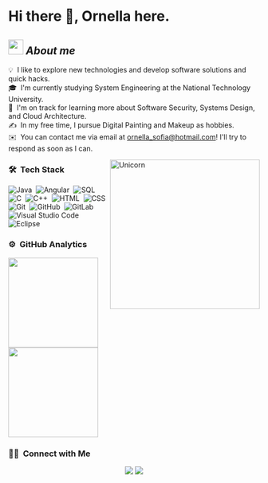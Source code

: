 # Hi there 👋, Ornella here.

## <img src="https://media.giphy.com/media/ObNTw8Uzwy6KQ/giphy.gif" width="30px">&nbsp;**_About me_**

💡 &nbsp;I like to explore new technologies and develop software solutions and quick hacks.\
🎓 &nbsp;I'm currently studying System Engineering at the National Technology University.\
🌱 &nbsp;I'm on track for learning more about Software Security, Systems Design, and Cloud Architecture.\
✍️ &nbsp;In my free time, I pursue Digital Painting and Makeup as hobbies.\
✉️ &nbsp;You can contact me via email at ornella_sofia@hotmail.com! I'll try to respond as soon as I can.

<img align="right" width=300px alt="Unicorn" src="https://c.tenor.com/GN73MKBawZYAAAAi/busy-cute.gif" />

### 🛠 &nbsp;Tech Stack

![Java](https://img.shields.io/badge/-Java-05122A?style=flat&logo=Java&logoColor=FFA518)&nbsp;
![Angular](https://img.shields.io/badge/-Angular-05122A?style=flat&logo=angular&logoColor=A6120D)&nbsp;
![SQL](https://img.shields.io/badge/-SQL-05122A?style=flat&logo=PostgreSQL)&nbsp;
![C](https://img.shields.io/badge/-C-05122A?style=flat&logo=C&logoColor=A8B9CC)&nbsp;
![C++](https://img.shields.io/badge/-C++-05122A?style=flat&logo=C%2B%2B&logoColor=00599C)&nbsp;
![HTML](https://img.shields.io/badge/-HTML-05122A?style=flat&logo=HTML5)&nbsp;
![CSS](https://img.shields.io/badge/-CSS-05122A?style=flat&logo=CSS3&logoColor=1572B6)&nbsp;
![Git](https://img.shields.io/badge/-Git-05122A?style=flat&logo=git)&nbsp;
![GitHub](https://img.shields.io/badge/-GitHub-05122A?style=flat&logo=github)&nbsp;
![GitLab](https://img.shields.io/badge/-GitLab-05122A?style=flat&logo=gitlab)&nbsp;
![Visual Studio Code](https://img.shields.io/badge/-Visual%20Studio%20Code-05122A?style=flat&logo=visual-studio-code&logoColor=007ACC)&nbsp;
![Eclipse](https://img.shields.io/badge/-Eclipse-05122A?style=flat&logo=eclipse-ide&logoColor=2C2255)

### ⚙️ &nbsp;GitHub Analytics

<p align="left">
<a href="https://github.com/ofasciolo">
  <img height="180em" src="https://github-readme-stats-eight-theta.vercel.app/api?username=ofasciolo&show_icons=true&theme=algolia&include_all_commits=true&count_private=true"/>
  <img height="180em" src="https://github-readme-stats-eight-theta.vercel.app/api/top-langs/?username=ofasciolo&layout=compact&langs_count=8&theme=algolia"/>
</a>
</p>

### 🤝🏻 &nbsp;Connect with Me

<p align="center">
<a href="https://www.linkedin.com/in/ornella-fasciolo-b9aa81156/"><img src="https://img.shields.io/badge/-Ornella%20Fasciolo-0077B5?style=flat&logo=Linkedin&logoColor=white"/></a>
<a href="mailto:ornellasfasciolo@gmail.com"><img src="https://img.shields.io/badge/-ornellasfasciolo@gmail.com-D14836?style=flat&logo=Gmail&logoColor=white"/></a>
</p>
